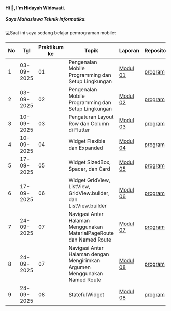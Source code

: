 #### Hi 👋, I'm Hidayah Widowati. 
##### Saya Mahasiswa Teknik Informatika.

💻Saat ini saya sedang belajar pemrograman mobile:

| No  | Tgl  | Praktikum ke  | Topik  | Laporan | Repository |
| ------------ | ------------ | ------------ | ------------ | ------------ | ------------ | 
|  1 | 03-09-2025  | 01  | Pengenalan Mobile Programming dan Setup Lingkungan  |[Modul 01](https://docs.google.com/document/d/16WHkEv08qgc13mZrYvcChlc-Ab8Y9w9qD2ZZbnSTVFs/edit?hl=id&tab=t.0 "Modul 01") | [program]( https://github.com/hdyhwd/modul1.git) |
|  2 | 03-09-2025 | 02  | Pengenalan Mobile Programming dan Setup Lingkungan  | [Modul 02](https://docs.google.com/document/d/1WavNG_JoORlH5WmH2hP3FRYfZnw7WoLDuHFCfXyddpY/edit?hl=id&tab=t.0 "Modul 02")|  [program](https://github.com/hdyhwd/Pemrograman_mobile.git) |
|  3 | 10-09-2025 | 03  | Pengaturan Layout Row dan Column di Flutter  | [Modul 03](https://docs.google.com/document/d/12YK4wH-yiguLOoGjoC6Wu_-6Ajm0NJQY0EmlGXvTyMw/edit?usp=sharing)|  [program](https://github.com/hdyhwd/modul3-modul4.git) |
|  4 | 10-09-2025 | 04  | 	Widget Flexible dan Expanded  | [Modul 04](https://docs.google.com/document/d/1Yo2iTseF-u6alMKHlt1HE58N7JNEB67SwnVYDSjAeZA/edit?usp=sharing)|  [program](https://github.com/hdyhwd/modul3-modul4.git) |
|  5 | 17-09-2025 | 05  | 	Widget SizedBox, Spacer, dan Card  | [Modul 05](https://docs.google.com/document/d/17UnqXn-PPHnOT1jRjDaC5cJF5awtAzLMCeRWNvy3ypw/edit?usp=sharing)|  [program](https://github.com/hdyhwd/modul5.git) |
|  6 | 17-09-2025 | 06  | 	Widget GridView, ListView, GridView.builder, dan ListView.builder | [Modul 06](https://docs.google.com/document/d/1e8tA8vHXUcUjV_k53ROihYZe05l4oNY-C2MeGyv_JjI/edit?usp=sharing)|  [program](https://github.com/hdyhwd/modul6.git) |
|  7 | 24-09-2025 | 07  | 	Navigasi Antar Halaman Menggunakan MaterialPageRoute dan Named Route | [Modul 07](https://docs.google.com/document/d/1ojDAp8yVVD3GOv_1sgYDcnjVc-f_F_VIzxazefVUpnI/edit?usp=sharing)|  [program](https://github.com/hdyhwd/mobile.git) |
|  8 | 24-09-2025 | 07  | 	Navigasi Antar Halaman dengan Mengirimkan Argumen Menggunakan Named Route | [Modul 08](https://docs.google.com/document/d/1wWeinlst9gCMABe6FiDquYOGAH7dRUxkI_1ASaa2ziY/edit?usp=sharing)|  [program](https://github.com/hdyhwd/mobile.git) |
|  9 | 24-09-2025 | 08  | 	StatefulWidget | [Modul 08](https://docs.google.com/document/d/1cuL__dhOzpoTZORmm5ducJ2LAG0Dm0RreEwBQnrA9IY/edit?usp=sharing)|  [program](https://github.com/hdyhwd/mobile.git) |
